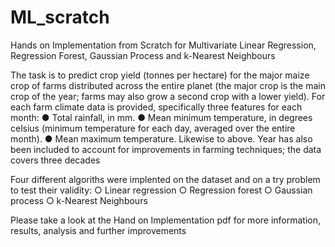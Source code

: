 # ML_scratch
Hands on Implementation from Scratch for Multivariate Linear Regression, Regression Forest, Gaussian Process and k-Nearest Neighbours


The task is to predict crop yield (tonnes per hectare) for the major maize crop of farms
distributed across the entire planet (the major crop is the main crop of the year; farms may also
grow a second crop with a lower yield). For each farm climate data is provided, specifically three
features for each month:
● Total rainfall, in mm.
● Mean minimum temperature, in degrees celsius (minimum temperature for each day,
averaged over the entire month).
● Mean maximum temperature. Likewise to above.
Year has also been included to account for improvements in farming techniques; the data
covers three decades

Four different algoriths were implented on the dataset and on a try problem to test their validity:
○ Linear regression
○ Regression forest 
○ Gaussian process
○ k-Nearest Neighbours

Please take a look at the Hand on Implementation pdf for more information, results, analysis and further improvements
